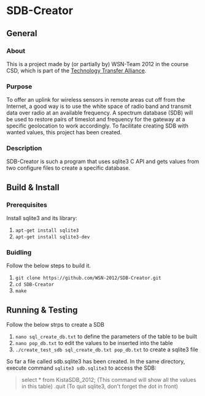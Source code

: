 # SDB-Creator

## General
### About
This is a project made by (or partially by) WSN-Team 2012 in the course CSD, which is part of the [Technology Transfer Alliance](http://ttaportal.org/).

### Purpose
To offer an uplink for wireless sensors in remote areas cut off from the Internet, a good way is to use the white space of radio band and transmit data over radio at an available frequency. A spectrum database (SDB) will be used to restore pairs of timeslot and frequency for the gateway at a specific geolocation to work accordingly.
To facilitate creating SDB with wanted values, this project has been created.

### Description
SDB-Creator is such a program that uses sqlite3 C API and gets values from two configure files to create a specific database.

## Build & Install
### Prerequisites
Install sqlite3 and its library:
1. `apt-get install sqlite3`
2. `apt-get install sqlite3-dev`

### Buidling
Follow the below steps to build it.

1.  `git clone https://github.com/WSN-2012/SDB-Creator.git`
2.  `cd SDB-Creator`
3.  `make`

## Running & Testing
Follow the below strps to create a SDB
1.  `nano sql_create_db.txt` to define the parameters of the table to be built
2.  `nano pop_db.txt` to edit the values to be inserted into the table
3.  `./create_test_sdb sql_create_db.txt pop_db.txt` to create a sqlite3 file 

So far a file called sdb.sqlite3 has been created. In the same directory, execute command `sqlite3 sdb.sqlite3` to access the SDB:
>select * from KistaSDB_2012;
  (This command will show all the values in this table)
>.quit
  (To quit sqlite3, don't forget the dot in front)